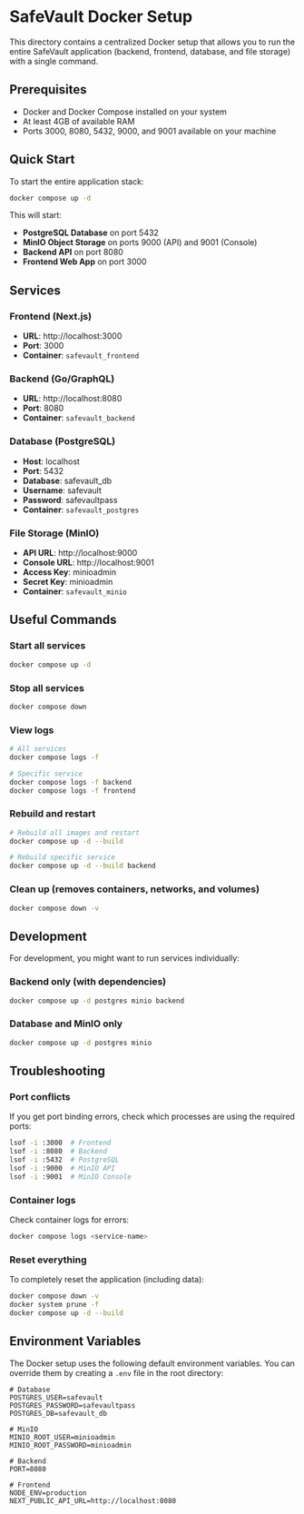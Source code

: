# SafeVault Docker Setup

This directory contains a centralized Docker setup that allows you to run the entire SafeVault application (backend, frontend, database, and file storage) with a single command.

## Prerequisites

- Docker and Docker Compose installed on your system
- At least 4GB of available RAM
- Ports 3000, 8080, 5432, 9000, and 9001 available on your machine

## Quick Start

To start the entire application stack:

```bash
docker compose up -d
```

This will start:

- **PostgreSQL Database** on port 5432
- **MinIO Object Storage** on ports 9000 (API) and 9001 (Console)
- **Backend API** on port 8080
- **Frontend Web App** on port 3000

## Services

### Frontend (Next.js)

- **URL**: http://localhost:3000
- **Port**: 3000
- **Container**: `safevault_frontend`

### Backend (Go/GraphQL)

- **URL**: http://localhost:8080
- **Port**: 8080
- **Container**: `safevault_backend`

### Database (PostgreSQL)

- **Host**: localhost
- **Port**: 5432
- **Database**: safevault_db
- **Username**: safevault
- **Password**: safevaultpass
- **Container**: `safevault_postgres`

### File Storage (MinIO)

- **API URL**: http://localhost:9000
- **Console URL**: http://localhost:9001
- **Access Key**: minioadmin
- **Secret Key**: minioadmin
- **Container**: `safevault_minio`

## Useful Commands

### Start all services

```bash
docker compose up -d
```

### Stop all services

```bash
docker compose down
```

### View logs

```bash
# All services
docker compose logs -f

# Specific service
docker compose logs -f backend
docker compose logs -f frontend
```

### Rebuild and restart

```bash
# Rebuild all images and restart
docker compose up -d --build

# Rebuild specific service
docker compose up -d --build backend
```

### Clean up (removes containers, networks, and volumes)

```bash
docker compose down -v
```

## Development

For development, you might want to run services individually:

### Backend only (with dependencies)

```bash
docker compose up -d postgres minio backend
```

### Database and MinIO only

```bash
docker compose up -d postgres minio
```

## Troubleshooting

### Port conflicts

If you get port binding errors, check which processes are using the required ports:

```bash
lsof -i :3000  # Frontend
lsof -i :8080  # Backend
lsof -i :5432  # PostgreSQL
lsof -i :9000  # MinIO API
lsof -i :9001  # MinIO Console
```

### Container logs

Check container logs for errors:

```bash
docker compose logs <service-name>
```

### Reset everything

To completely reset the application (including data):

```bash
docker compose down -v
docker system prune -f
docker compose up -d --build
```

## Environment Variables

The Docker setup uses the following default environment variables. You can override them by creating a `.env` file in the root directory:

```env
# Database
POSTGRES_USER=safevault
POSTGRES_PASSWORD=safevaultpass
POSTGRES_DB=safevault_db

# MinIO
MINIO_ROOT_USER=minioadmin
MINIO_ROOT_PASSWORD=minioadmin

# Backend
PORT=8080

# Frontend
NODE_ENV=production
NEXT_PUBLIC_API_URL=http://localhost:8080
```
